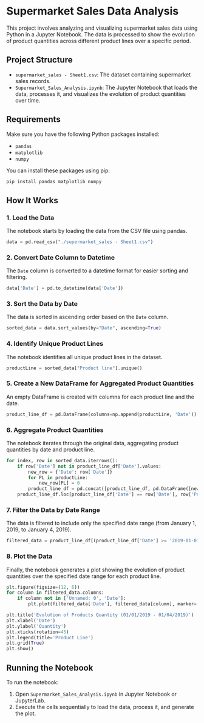 # Supermarket Sales Data Analysis

This project involves analyzing and visualizing supermarket sales data using Python in a Jupyter Notebook. The data is processed to show the evolution of product quantities across different product lines over a specific period.

## Project Structure

- `supermarket_sales - Sheet1.csv`: The dataset containing supermarket sales records.
- `Supermarket_Sales_Analysis.ipynb`: The Jupyter Notebook that loads the data, processes it, and visualizes the evolution of product quantities over time.

## Requirements

Make sure you have the following Python packages installed:

- `pandas`
- `matplotlib`
- `numpy`

You can install these packages using pip:

```bash
pip install pandas matplotlib numpy
```

## How It Works

### 1. Load the Data
The notebook starts by loading the data from the CSV file using pandas.

```python
data = pd.read_csv("./supermarket_sales - Sheet1.csv")
```

### 2. Convert Date Column to Datetime
The `Date` column is converted to a datetime format for easier sorting and filtering.

```python
data['Date'] = pd.to_datetime(data['Date'])
```

### 3. Sort the Data by Date
The data is sorted in ascending order based on the `Date` column.

```python
sorted_data = data.sort_values(by="Date", ascending=True)
```

### 4. Identify Unique Product Lines
The notebook identifies all unique product lines in the dataset.

```python
productLine = sorted_data["Product line"].unique()
```

### 5. Create a New DataFrame for Aggregated Product Quantities
An empty DataFrame is created with columns for each product line and the date.

```python
product_line_df = pd.DataFrame(columns=np.append(productLine, 'Date'))
```

### 6. Aggregate Product Quantities
The notebook iterates through the original data, aggregating product quantities by date and product line.

```python
for index, row in sorted_data.iterrows():
    if row['Date'] not in product_line_df['Date'].values:
        new_row = {'Date': row['Date']}
        for PL in productLine:
            new_row[PL] = 0
        product_line_df = pd.concat([product_line_df, pd.DataFrame([new_row])], ignore_index=True)
    product_line_df.loc[product_line_df['Date'] == row['Date'], row['Product line']] += 1 * row['Quantity']
```

### 7. Filter the Data by Date Range
The data is filtered to include only the specified date range (from January 1, 2019, to January 4, 2019).

```python
filtered_data = product_line_df[(product_line_df['Date'] >= '2019-01-01') & (product_line_df['Date'] <= '2019-01-04')]
```

### 8. Plot the Data
Finally, the notebook generates a plot showing the evolution of product quantities over the specified date range for each product line.

```python
plt.figure(figsize=(12, 6))
for column in filtered_data.columns:
    if column not in ['Unnamed: 0', 'Date']:
        plt.plot(filtered_data['Date'], filtered_data[column], marker='o', label=column)

plt.title('Evolution of Products Quantity (01/01/2019 - 01/04/2019)')
plt.xlabel('Date')
plt.ylabel('Quantity')
plt.xticks(rotation=45)
plt.legend(title='Product Line')
plt.grid(True)
plt.show()
```

## Running the Notebook

To run the notebook:

1. Open `Supermarket_Sales_Analysis.ipynb` in Jupyter Notebook or JupyterLab.
2. Execute the cells sequentially to load the data, process it, and generate the plot.

